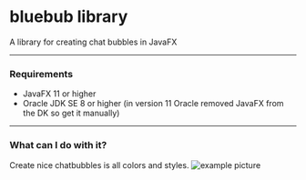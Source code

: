 # bluebub library
A library for creating chat bubbles in JavaFX
***

### Requirements

+ JavaFX 11 or higher
+ Oracle JDK SE 8 or higher (in version 11 Oracle removed JavaFX from the DK so get it manually)
***

### What can I do with it?

Create nice chatbubbles is all colors and styles.
![example picture](https://github.com/zeppelsoftware/bluebub/blob/master/bubble_example/bubble_example.png "chat example picture")






